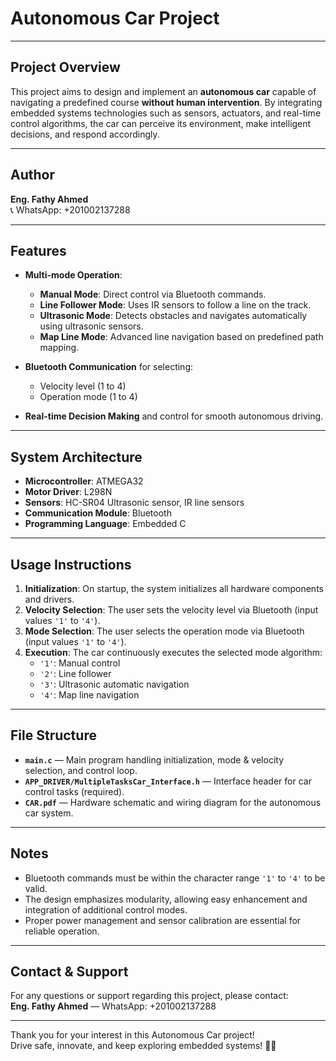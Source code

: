 # Autonomous Car Project

---

## Project Overview
This project aims to design and implement an **autonomous car** capable of navigating a predefined course **without human intervention**.
By integrating embedded systems technologies such as sensors, actuators, and real-time control algorithms, the car can perceive its environment,
make intelligent decisions, and respond accordingly.

---

## Author
**Eng. Fathy Ahmed**  
📞 WhatsApp: +201002137288

---

## Features
- **Multi-mode Operation**:
  - **Manual Mode**: Direct control via Bluetooth commands.
  - **Line Follower Mode**: Uses IR sensors to follow a line on the track.
  - **Ultrasonic Mode**: Detects obstacles and navigates automatically using ultrasonic sensors.
  - **Map Line Mode**: Advanced line navigation based on predefined path mapping.

- **Bluetooth Communication** for selecting:
  - Velocity level (1 to 4)
  - Operation mode (1 to 4)

- **Real-time Decision Making** and control for smooth autonomous driving.

---

## System Architecture
- **Microcontroller**: ATMEGA32  
- **Motor Driver**: L298N  
- **Sensors**: HC-SR04 Ultrasonic sensor, IR line sensors  
- **Communication Module**: Bluetooth  
- **Programming Language**: Embedded C  

---

## Usage Instructions
1. **Initialization**: On startup, the system initializes all hardware components and drivers.  
2. **Velocity Selection**: The user sets the velocity level via Bluetooth (input values `'1'` to `'4'`).  
3. **Mode Selection**: The user selects the operation mode via Bluetooth (input values `'1'` to `'4'`).  
4. **Execution**: The car continuously executes the selected mode algorithm:
   - `'1'`: Manual control  
   - `'2'`: Line follower  
   - `'3'`: Ultrasonic automatic navigation  
   - `'4'`: Map line navigation  

---

## File Structure
- **`main.c`** — Main program handling initialization, mode & velocity selection, and control loop.  
- **`APP_DRIVER/MultipleTasksCar_Interface.h`** — Interface header for car control tasks (required).  
- **`CAR.pdf`** — Hardware schematic and wiring diagram for the autonomous car system.

---

## Notes
- Bluetooth commands must be within the character range `'1'` to `'4'` to be valid.  
- The design emphasizes modularity, allowing easy enhancement and integration of additional control modes.  
- Proper power management and sensor calibration are essential for reliable operation.

---

## Contact & Support
For any questions or support regarding this project, please contact:  
**Eng. Fathy Ahmed** — WhatsApp: +201002137288  

---

Thank you for your interest in this Autonomous Car project!  
Drive safe, innovate, and keep exploring embedded systems! 🚗🤖

